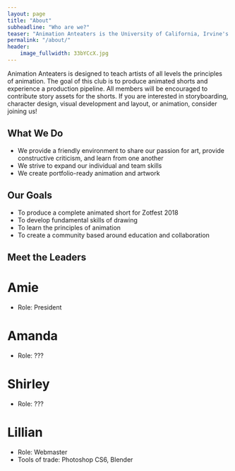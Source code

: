 ```yaml
---
layout: page
title: "About"
subheadline: "Who are we?"
teaser: "Animation Anteaters is the University of California, Irvine's animation production club."
permalink: "/about/"
header:
    image_fullwidth: 33bYCcX.jpg
---
```


Animation Anteaters is designed to teach artists of all levels the principles of animation. The goal of this club is to produce animated shorts and experience a production pipeline. All members will be encouraged to contribute story assets for the shorts. If you are interested in storyboarding, character design, visual development and layout, or animation, consider joining us! 

## What We Do

* We provide a friendly environment to share our passion for art,
provide constructive criticism, and learn from one another
* We strive to expand our individual and team skills
* We create portfolio-ready animation and artwork

## Our Goals

* To produce a complete animated short for Zotfest 2018
* To develop fundamental skills of drawing
* To learn the principles of animation
* To create a community based around education and collaboration

## Meet the Leaders

# Amie
* Role: President

# Amanda
* Role: ???

# Shirley
* Role: ???

# Lillian
* Role: Webmaster
* Tools of trade: Photoshop CS6, Blender
